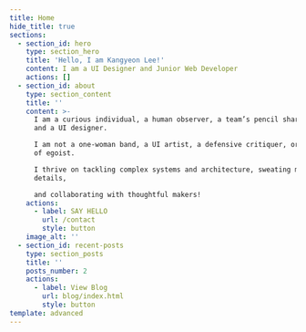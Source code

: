 ```yaml
---
title: Home
hide_title: true
sections:
  - section_id: hero
    type: section_hero
    title: 'Hello, I am Kangyeon Lee!'
    content: I am a UI Designer and Junior Web Developer
    actions: []
  - section_id: about
    type: section_content
    title: ''
    content: >-
      I am a curious individual, a human observer, a team’s pencil sharpener,
      and a UI designer.

      I am not a one-woman band, a UI artist, a defensive critiquer, or any kind
      of egoist.

      I thrive on tackling complex systems and architecture, sweating meaningful
      details,

      and collaborating with thoughtful makers!
    actions:
      - label: SAY HELLO
        url: /contact
        style: button
    image_alt: ''
  - section_id: recent-posts
    type: section_posts
    title: ''
    posts_number: 2
    actions:
      - label: View Blog
        url: blog/index.html
        style: button
template: advanced
---
```

